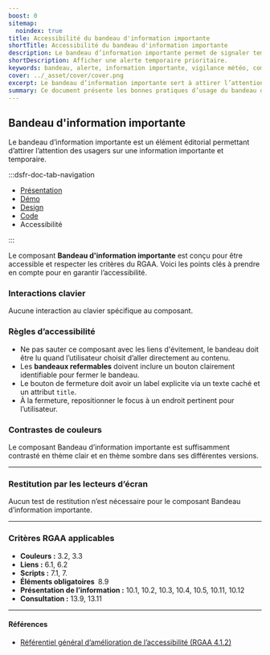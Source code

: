```yaml
---
boost: 0
sitemap:
  noindex: true
title: Accessibilité du bandeau d'information importante
shortTitle: Accessibilité du bandeau d'information importante
description: Le bandeau d’information importante permet de signaler temporairement une information urgente ou prioritaire en tête de page.
shortDescription: Afficher une alerte temporaire prioritaire.
keywords: bandeau, alerte, information importante, vigilance météo, composant éditorial, interface, UX, design system, accessibilité, urgence
cover: ../_asset/cover/cover.png
excerpt: Le bandeau d’information importante sert à attirer l’attention sur une information temporaire prioritaire comme une alerte météo. Il s’affiche sous la navigation principale sur l’ensemble des pages.
summary: Ce document présente les bonnes pratiques d’usage du bandeau d’information importante. Il décrit son rôle dans la diffusion d’informations urgentes ou prioritaires, précise les cas d’usage recommandés, notamment pour les alertes météo, et définit les règles de positionnement et de rédaction. Il insiste sur la nécessité de limiter son usage à des cas exceptionnels pour préserver son efficacité. Ce guide s’adresse aux équipes éditoriales et techniques souhaitant alerter efficacement les usagers dans un cadre cohérent et accessible.
---
```


## Bandeau d'information importante

Le bandeau d’information importante est un élément éditorial permettant d’attirer l’attention des usagers sur une information importante et temporaire.

:::dsfr-doc-tab-navigation

- [Présentation](../index.md)
- [Démo](../demo/index.md)
- [Design](../design/index.md)
- [Code](../code/index.md)
- Accessibilité

:::

Le composant **Bandeau d'information importante** est conçu pour être accessible et respecter les critères du RGAA. Voici les points clés à prendre en compte pour en garantir l’accessibilité.

### Interactions clavier

Aucune interaction au clavier spécifique au composant.

### Règles d’accessibilité

- Ne pas sauter ce composant avec les liens d'évitement, le bandeau doit être lu quand l’utilisateur choisit d’aller directement au contenu.
- Les **bandeaux refermables** doivent inclure un bouton clairement identifiable pour fermer le bandeau.
- Le bouton de fermeture doit avoir un label explicite via un texte caché et un attribut `title`.
- À la fermeture, repositionner le focus à un endroit pertinent pour l’utilisateur.

### Contrastes de couleurs

Le composant Bandeau d’information importante est suffisamment contrasté en thème clair et en thème sombre dans ses différentes versions.

---

### Restitution par les lecteurs d’écran

Aucun test de restitution n’est nécessaire pour le composant Bandeau d’information importante.

---

### Critères RGAA applicables
- **Couleurs&nbsp;:** 3.2, 3.3
- **Liens&nbsp;:** 6.1, 6.2
- **Scripts&nbsp;:** 7.1, 7.
- **Éléments obligatoires&nbsp;** 8.9
- **Présentation de l’information&nbsp;:** 10.1, 10.2, 10.3, 10.4, 10.5, 10.11, 10.12
- **Consultation&nbsp;:** 13.9, 13.11

---

#### Références

- [Référentiel général d’amélioration de l’accessibilité (RGAA 4.1.2)](https://accessibilite.numerique.gouv.fr/methode/criteres-et-tests/)


